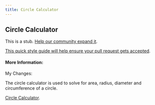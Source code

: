 ```yaml
---
title: Circle Calculator
---
```

## Circle Calculator

This is a stub. <a href='https://github.com/freecodecamp/guides/tree/master/src/pages/tools/calculators/circle-calculator/index.md' target='_blank' rel='nofollow'>Help our community expand it</a>.

<a href='https://github.com/freecodecamp/guides/blob/master/README.md' target='_blank' rel='nofollow'>This quick style guide will help ensure your pull request gets accepted</a>.

<!-- The article goes here, in GitHub-flavored Markdown. Feel free to add YouTube videos, images, and CodePen/JSBin embeds  -->

#### More Information:
<!-- Please add any articles you think might be helpful to read before writing the article -->
My Changes:

The circle calculator is used to solve for area, radius, diameter and circumference of a circle. 

<a href='http://www.calculator.net/circle-calculator.html' target='_blank' rel='nofollow'>Circle Calculator</a>.



